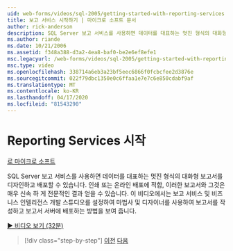 ```yaml
---
uid: web-forms/videos/sql-2005/getting-started-with-reporting-services
title: 보고 서비스 시작하기 | 마이크로 소프트 문서
author: rick-anderson
description: SQL Server 보고 서비스를 사용하면 데이터를 대표하는 멋진 형식의 대화형 보고서를 디자인하고 배포할 수 있습니다. 인쇄 또는 온에 적합합니다.
ms.author: riande
ms.date: 10/21/2006
ms.assetid: f348a388-d3a2-4ea8-baf0-be2e6ef8efe1
msc.legacyurl: /web-forms/videos/sql-2005/getting-started-with-reporting-services
msc.type: video
ms.openlocfilehash: 338714a6eb3a23bf5eec6866f0fcbcfee2d3876e
ms.sourcegitcommit: 022f79dbc1350e0c6ffaa1e7e7c6e850cdabf9af
ms.translationtype: MT
ms.contentlocale: ko-KR
ms.lasthandoff: 04/17/2020
ms.locfileid: "81543290"
---
```

# <a name="getting-started-with-reporting-services"></a>Reporting Services 시작

[로 마이크로 소프트](https://github.com/microsoft)

SQL Server 보고 서비스를 사용하면 데이터를 대표하는 멋진 형식의 대화형 보고서를 디자인하고 배포할 수 있습니다. 인쇄 또는 온라인 배포에 적합, 이러한 보고서와 그것은 매우 신속 하 게 전문적인 결과 얻을 수 있습니다. 이 비디오에서는 보고 서비스 및 비즈니스 인텔리전스 개발 스튜디오를 설정하여 마법사 및 디자이너를 사용하여 보고서를 작성하고 보고서 서버에 배포하는 방법을 보여 줍니다.

[&#9654; 비디오 보기 (32분)](https://channel9.msdn.com/Blogs/ASP-NET-Site-Videos/getting-started-with-reporting-services)

> [!div class="step-by-step"]
> [이전](using-sql-server-management-studio.md)
> [다음](building-and-customizing-reports-in-business-intelligence-development-studio.md)
